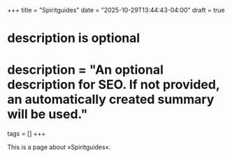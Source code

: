 +++
title = "Spiritguides"
date = "2025-10-29T13:44:43-04:00"
draft = true
#
# description is optional
#
# description = "An optional description for SEO. If not provided, an automatically created summary will be used."

tags = []
+++

This is a page about »Spiritguides«.
